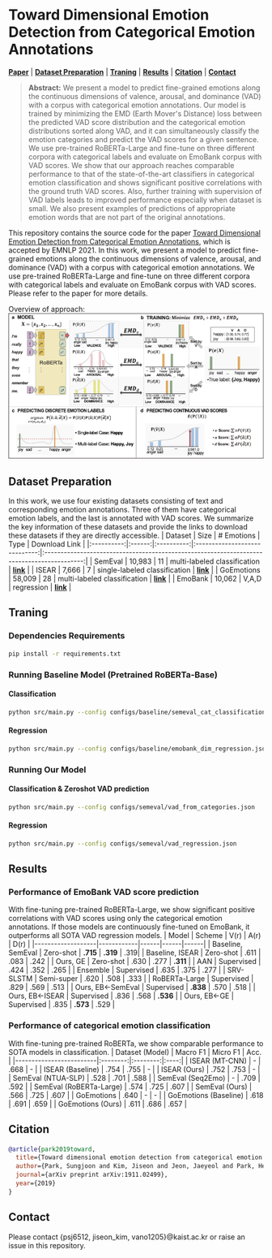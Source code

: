 # Toward Dimensional Emotion Detection from Categorical Emotion Annotations
[**Paper**](https://arxiv.org/abs/1911.02499) |
[**Dataset Preparation**](#Dataset-Preparation) | [**Traning**](#Traning) | [**Results**](#Results) |
[**Citation**](#Citation) | [**Contact**](#Contact)

> **Abstract:** We present a model to predict fine-grained emotions along the continuous dimensions of valence, arousal, and dominance (VAD) with a corpus with categorical emotion annotations. Our model is trained by minimizing the EMD (Earth Mover's Distance) loss between the predicted VAD score distribution and the categorical emotion distributions sorted along VAD, and it can simultaneously classify the emotion categories and predict the VAD scores for a given sentence. We use pre-trained RoBERTa-Large and fine-tune on three different corpora with categorical labels and evaluate on EmoBank corpus with VAD scores. We show that our approach reaches comparable performance to that of the state-of-the-art classifiers in categorical emotion classification and shows significant positive correlations with the ground truth VAD scores. Also, further training with supervision of VAD labels leads to improved performance especially when dataset is small. We also present examples of predictions of appropriate emotion words that are not part of the original annotations.

This repository contains the source code for the paper [Toward Dimensional Emotion Detection from Categorical Emotion Annotations](https://arxiv.org/abs/1911.02499),
which is accepted by EMNLP 2021.
In this work, we present a model to predict fine-grained emotions along the continuous dimensions of valence, arousal, and dominance (VAD) with a corpus with categorical emotion annotations. We use pre-trained RoBERTa-Large and fine-tune on three different corpora with categorical labels and evaluate on EmoBank corpus with VAD scores.
Please refer to the paper for more details.

Overview of approach:
![Overview of approach](figures/overview.png "Overview of approach")


## Dataset Preparation
In this work, we use four existing datasets consisting of text and corresponding emotion annotations. Three of them have categorical emotion labels, and the last is annotated with VAD scores. We summarize the key information of these datasets and provide the links to download these datasets if they are directly accessible.
|   Dataset  |  Size  | # Emotions |              Type             |                                        Download Link                                       |
|:----------:|:------:|:----------:|:-----------------------------:|:------------------------------------------------------------------------------------------:|
|   SemEval  | 10,983 |     11     |  multi-labeled classification | [**link**](https://competitions.codalab.org/competitions/17751#learn_the_details-datasets) |
|    ISEAR   |  7,666 |      7     | single-labeled classification |     [**link**](http://www.affective-sciences.org/index.php/download_file/view/395/296/)    |
| GoEmotions | 58,009 |     28     |  multi-labeled classification |    [**link**](https://github.com/google-research/google-research/tree/master/goemotions)   |
|   EmoBank  | 10,062 |    V,A,D   |           regression          |             [**link**](https://github.com/JULIELab/EmoBank/tree/master/corpus)             |


## Traning
### Dependencies Requirements
```bash
pip install -r requirements.txt
```
### Running Baseline Model (Pretrained RoBERTa-Base)

#### Classification
```bash
python src/main.py --config configs/baseline/semeval_cat_classification.json
```

#### Regression
```bash
python src/main.py --config configs/baseline/emobank_dim_regression.json
```

### Running Our Model

#### Classification & Zeroshot VAD prediction
```bash
python src/main.py --config configs/semeval/vad_from_categories.json
```

#### Regression
```bash
python src/main.py --config configs/semeval/vad_regression.json
```
## Results
### Performance of EmoBank VAD score prediction
With fine-tuning pre-trained RoBERTa-Large, we show significant positive correlations with VAD scores using only the categorical emotion annotations. If those models are continuously fine-tuned on EmoBank, it outperforms all SOTA VAD regression models.
| Model             | Scheme     | V(r) | A(r) | D(r) |
|-------------------|------------|------|------|------|
| Baseline, SemEval | Zero-shot  | **.715** | **.319** | .319|
| Baseline, ISEAR   | Zero-shot  | .611 | .083 | .242 |
| Ours, GE          | Zero-shot  | .630 | .277 | **.311** |
| AAN               | Supervised | .424 | .352 | .265 |
| Ensemble          | Supervised | .635 | .375 | .277 |
| SRV-SLSTM         | Semi-super | .620 | .508 | .333 |
| RoBERTa-Large     | Supervised | .829 | .569 | .513 |
| Ours, EB←SemEval  | Supervised | **.838** | .570 | .518 |
| Ours, EB←ISEAR    | Supervised | .836 | .568 | **.536** |
| Ours, EB←GE       | Supervised | .835 | **.573** | .529 |


### Performance of categorical emotion classification
With fine-tuning pre-trained RoBERTa, we show comparable performance to SOTA models in classification.
| Dataset (Model)         | Macro F1 | Micro F1 | Acc. |
|-------------------------|:--------:|:--------:|:----:|
| ISEAR (MT-CNN)          |        - |     .668 |    - |
| ISEAR (Baseline)        |     .754 |     .755 |    - |
| ISEAR (Ours)            |     .752 |     .753 |    - |
| SemEval (NTUA-SLP)      |     .528 |     .701 | .588 |
| SemEval (Seq2Emo)       |        - |     .709 | .592 |
| SemEval (RoBERTa-Large) |     .574 |     .725 | .607 |
| SemEval (Ours)          |     .566 |     .725 | .607 |
| GoEmotions              |     .640 |        - |    - |
| GoEmotions (Baseline)   |     .618 |     .691 | .659 |
| GoEmotions (Ours)       |     .611 |     .686 | .657 |

## Citation
```bibtex
@article{park2019toward,
  title={Toward dimensional emotion detection from categorical emotion annotations},
  author={Park, Sungjoon and Kim, Jiseon and Jeon, Jaeyeol and Park, Heeyoung and Oh, Alice},
  journal={arXiv preprint arXiv:1911.02499},
  year={2019}
}
```

## Contact
Please contact {psj6512, jiseon_kim, vano1205}@kaist.ac.kr or raise an issue in this repository.
